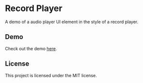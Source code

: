 # Record Player
A demo of a audio player UI element in the style of a record player.
## Demo
Check out the demo [here](https://recordplayer.leahvashevko.com).
## License
This project is licensed under the MIT license.
